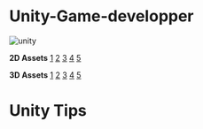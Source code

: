 # Unity-Game-developper

![unity](https://user-images.githubusercontent.com/77782157/168759245-89094dac-1e0a-4284-9fa1-5dfe8d3a5df4.png)

**2D Assets**
[1](https://assetstore.unity.com/packages/2d/gui/icons/poly-art-animal-icons-195035)
[2](https://assetstore.unity.com/packages/2d/gui/icons/poly-art-animal-icons-195035)
[3](https://assetstore.unity.com/packages/2d/gui/icons/poly-art-animal-icons-195035)
[4](https://assetstore.unity.com/packages/2d/gui/icons/poly-art-animal-icons-195035)
[5](https://assetstore.unity.com/packages/2d/gui/icons/poly-art-animal-icons-195035)

**3D Assets**
[1](https://assetstore.unity.com/packages/3d/characters/creatures/kawaii-slime-221172)
[2](https://assetstore.unity.com/packages/3d/kart-skins-karting-microgame-add-ons-174460)
[3](https://assetstore.unity.com/packages/3d/vehicles/land/realistic-mobile-car-demo-173467)
[4](https://assetstore.unity.com/packages/3d/lego-ninjago-lego-microgame-add-ons-202944)
[5](https://assetstore.unity.com/packages/3d/props/weapons/3d-low-poly-ak47-and-m16-217961)

# Unity Tips
